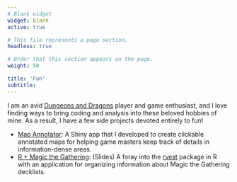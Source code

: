 ```yaml
---
# Blank widget
widget: blank
active: true

# This file represents a page section.
headless: true

# Order that this section appears on the page.
weight: 50

title: 'Fun'
subtitle:
---
```


I am an avid [Dungeons and Dragons](http://dnd.wizards.com/) player and game enthusiast, and I love finding ways to bring coding and analysis into these beloved hobbies of mine. As a result, I have a few side projects devoted entirely to fun!

- [Map Annotator](https://github.com/lmyint/rdnd): A Shiny app that I developed to create clickable annotated maps for helping game masters keep track of details in information-dense areas.
- [R + Magic the Gathering](https://docs.google.com/presentation/d/1zdMStQLOJUIpmVQZv9VxwYYTyp1nFHgorwQzYrgA1Uo/edit?usp=sharing): (Slides) A foray into the [rvest](https://github.com/hadley/rvest) package in R with an application for organizing information about Magic the Gathering decklists.
